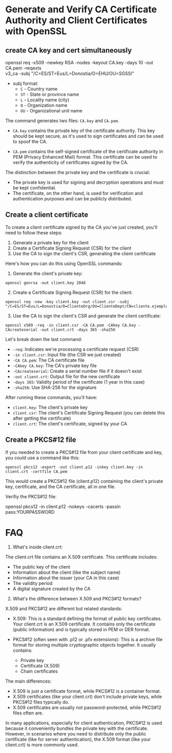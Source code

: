 # Generate and Verify CA Certificate Authority and Client Certificates with OpenSSL


## create CA key and cert simultaneously
openssl req -x509 -newkey RSA -nodes -keyout CA.key -days 10 -out CA.pem -reqexts \
	v3_ca -subj "/C=ES/ST=Eus/L=Donostia/O=EHU/OU=SGSSI"


- subj format:
	+ `C` - Country name
	+ `ST` - State or province name
	+ `L` - Locality name (city)
	+ `O` - Organization name
	+ `OU` - Organizational unit name

The command generates two files: `CA.key` and `CA.pem`.

- `CA.key` contains the private key of the certificate authority. This key should be kept secure, as it's used to sign certificates and can be used to spoof the CA.

- `CA.pem` contains the self-signed certificate of the certificate authority in PEM (Privacy Enhanced Mail) format. This certificate can be used to verify the authenticity of certificates signed by the CA.


The distinction between the private key and the certificate is crucial:

- The private key is used for signing and decryption operations and must be kept confidential.
- The certificate, on the other hand, is used for verification and authentication purposes and can be publicly distributed.


## Create a client certificate

To create a client certificate signed by the CA you've just created, you'll need to follow these steps:

1. Generate a private key for the client
2. Create a Certificate Signing Request (CSR) for the client
3. Use the CA to sign the client's CSR, generating the client certificate

Here's how you can do this using OpenSSL commands:

1. Generate the client's private key:
```
openssl genrsa -out client.key 2048
```

2. Create a Certificate Signing Request (CSR) for the client:
```
openssl req -new -key client.key -out client.csr -subj "/C=ES/ST=Eus/L=Donostia/O=ClienteOrg/OU=ClienteDept/CN=cliente.ejemplo.com"
```

3. Use the CA to sign the client's CSR and generate the client certificate:
```
openssl x509 -req -in client.csr -CA CA.pem -CAkey CA.key -CAcreateserial -out client.crt -days 365 -sha256
```


Let's break down the last command:
- `-req`: Indicates we're processing a certificate request (CSR)
- `-in client.csr`: Input file (the CSR we just created)
- `-CA CA.pem`: The CA certificate file
- `-CAkey CA.key`: The CA's private key file
- `-CAcreateserial`: Create a serial number file if it doesn't exist
- `-out client.crt`: Output file for the new certificate
- `-days 365`: Validity period of the certificate (1 year in this case)
- `-sha256`: Use SHA-256 for the signature

After running these commands, you'll have:
- `client.key`: The client's private key
- `client.csr`: The client's Certificate Signing Request (you can delete this after getting the certificate)
- `client.crt`: The client's certificate, signed by your CA


## Create a PKCS#12 file

If you needed to create a PKCS#12 file from your client certificate and key, you could use a command like this:

```
openssl pkcs12 -export -out client.p12 -inkey client.key -in client.crt -certfile CA.pem
```

This would create a PKCS#12 file (client.p12) containing the client's private key, certificate, and the CA certificate, all in one file.


Verifiy the PKCS#12 file:

 openssl pkcs12 -in client.p12 -nokeys -cacerts -passin pass:YOURPASSWORD



# FAQ

1. What's inside client.crt:

The client.crt file contains an X.509 certificate. This certificate includes:
- The public key of the client
- Information about the client (like the subject name)
- Information about the issuer (your CA in this case)
- The validity period
- A digital signature created by the CA

2. What's the difference between X.509 and PKCS#12 formats?

X.509 and PKCS#12 are different but related standards:

- X.509: This is a standard defining the format of public key certificates. Your client.crt is an X.509 certificate. It contains only the certificate (public information) and is typically stored in PEM or DER format.

- PKCS#12 (often seen with .p12 or .pfx extensions): This is a archive file format for storing multiple cryptographic objects together. It usually contains:
  - Private key
  - Certificate (X.509)
  - Chain certificates

The main differences:
- X.509 is just a certificate format, while PKCS#12 is a container format.
- X.509 certificates (like your client.crt) don't include private keys, while PKCS#12 files typically do.
- X.509 certificates are usually not password-protected, while PKCS#12 files often are.

In many applications, especially for client authentication, PKCS#12 is used because it conveniently bundles the private key with the certificate. However, in scenarios where you need to distribute only the public certificate (like for server authentication), the X.509 format (like your client.crt) is more commonly used.


